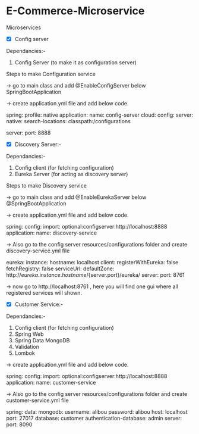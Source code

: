 # E-Commerce-Microservice

Microservices


- [x] Config server

Dependancies:-

1. Config Server (to make it as configuration server)


Steps to make Configuration service

-> go to main class and add @EnableConfigServer below SpringBootApplication

-> create application.yml file and add below code.

spring:
  profile: native
  application:
    name: config-server
  cloud:
    config:
      server:
        native:
          search-locations: classpath:/configurations

server:
  port: 8888



- [x] Discovery Server:-

Dependancies:- 

1. Config client (for fetching configuration)
2. Eureka Server (for acting as discovery server)


Steps to make Discovery service

-> go to main class and add @EnableEurekaServer below @SpringBootApplication


-> create application.yml file and add below code.

spring:
  config:
    import: optional:configserver:http://localhost:8888
  application:
    name: discovery-service




-> Also go to the config server resources/configurations folder and create discovery-service.yml file


eureka:
  instance:
    hostname: localhost
  client:
    registerWithEureka: false
    fetchRegistry: false
    serviceUrl:
      defaultZone: http://${eureka.instance.hostname}/${server.port}/eureka/
server:
  port: 8761


-> now go to http://localhost:8761 , here you will find one gui  where all registered services will shown. 


- [x] Customer Service:-


Dependancies:- 

1. Config client (for fetching configuration)
2.  Spring Web 
3. Spring Data MongoDB
4. Validation 
5. Lombok

-> create application.yml file and add below code.

spring:
  config:
    import: optional:configserver:http://localhost:8888
  application:
    name: customer-service

-> Also go to the config server resources/configurations folder and create customer-service.yml file

spring:
  data:
    mongodb:
      username: alibou
      password: alibou
      host: localhost
      port: 27017
      database: customer
      authentication-database: admin
server:
  port: 8090




